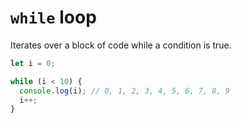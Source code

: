 # `while` loop

Iterates over a block of code while a condition is true.

```javascript
let i = 0;

while (i < 10) {
  console.log(i); // 0, 1, 2, 3, 4, 5, 6, 7, 8, 9
  i++;
}
```
